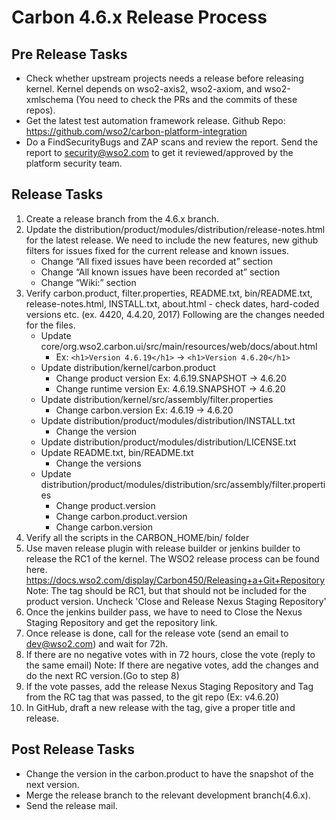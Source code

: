 # Carbon 4.6.x Release Process

## Pre Release Tasks
* Check whether upstream projects needs a release before releasing kernel. Kernel depends on wso2-axis2, wso2-axiom, and wso2-xmlschema (You need to check the PRs and the commits of these repos).
* Get the latest test automation framework release. 
  Github Repo: https://github.com/wso2/carbon-platform-integration
* Do a FindSecurityBugs and ZAP scans and review the report. Send the report to security@wso2.com to get it reviewed/approved by the platform security team.

## Release Tasks
1. Create a release branch from the 4.6.x branch.
2. Update the distribution/product/modules/distribution/release-notes.html for the latest release. We need to include the new features, new github filters for issues fixed for the current release and known issues.
    * Change “All fixed issues have been recorded at” section 
    * Change “All known issues have been recorded at” section 
    * Change “Wiki:” section 
3. Verify  carbon.product, filter.properties, README.txt, bin/README.txt, release-notes.html, INSTALL.txt, about.html - check dates, hard-coded versions etc. (ex. 4420, 4.4.20, 2017)
  Following are the changes needed for the files.
    * Update core/org.wso2.carbon.ui/src/main/resources/web/docs/about.html
        * Ex: `<h1>Version 4.6.19</h1>` -> `<h1>Version 4.6.20</h1>`
    * Update distribution/kernel/carbon.product
        * Change product version Ex: 4.6.19.SNAPSHOT -> 4.6.20
        * Change runtime version Ex: 4.6.19.SNAPSHOT -> 4.6.20
    * Update distribution/kernel/src/assembly/filter.properties
        * Change carbon.version Ex: 4.6.19 -> 4.6.20
    * Update distribution/product/modules/distribution/INSTALL.txt
        * Change the version
    * Update distribution/product/modules/distribution/LICENSE.txt
    * Update README.txt, bin/README.txt
        * Change the versions
    * Update distribution/product/modules/distribution/src/assembly/filter.properties
        * Change product.version
        * Change carbon.product.version
        * Change carbon.version
4. Verify all the scripts in the CARBON_HOME/bin/ folder
5. Use maven release plugin with release builder or jenkins builder to release the RC1 of the kernel. The WSO2 release process can be found here.
https://docs.wso2.com/display/Carbon450/Releasing+a+Git+Repository
Note: The tag should be RC1, but that should not be included for the product version.
Uncheck 'Close and Release Nexus Staging Repository'
6. Once the jenkins builder pass, we have to need to Close the Nexus Staging Repository and get the repository link.
7. Once release is done, call for the release vote (send an email to dev@wso2.com) and wait for 72h.
8. If there are no negative votes with in 72 hours, close the vote (reply to the same email)
Note: If there are negative votes, add the changes and do the next RC version.(Go to step 8)
9. If the vote passes, add the release Nexus Staging Repository and Tag from the RC tag that was passed, to the git repo (Ex: v4.6.20)
10. In GitHub, draft a new release with the tag, give a proper title and release.
    
## Post Release Tasks
* Change the version in the carbon.product to have the snapshot of the next version.
* Merge the release branch to the relevant development branch(4.6.x).
* Send the release mail.

